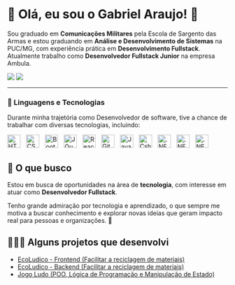 # 🚀 Olá, eu sou o Gabriel Araujo! 👋

Sou graduado em **Comunicações Militares** pela Escola de Sargento das Armas e estou graduando em **Análise e Desenvolvimento de Sistemas** na PUC/MG, com experiência prática em **Desenvolvimento Fullstack**. Atualmente trabalho como **Desenvolvedor Fullstack Junior** na empresa Ambula.  

<p align="left">
    <a href="https://www.linkedin.com/in/gabrielslaraujo" target="_blank"><img src="https://img.shields.io/badge/-LinkedIn-0077B5?style=for-the-badge" target="_blank"></a> 
    <a href="https://instagram.com/araujogaabriel_" target="_blank"><img src="https://img.shields.io/badge/-Instagram-%23E4405F?style=for-the-badge" target="_blank"></a>
</p>

---

### 🤖 Linguagens e Tecnologias

Durante minha trajetória como Desenvolvedor de software, tive a chance de trabalhar com diversas tecnologias, incluindo:

<img 
    align="left" 
    alt="HTML"
    title="HTML" 
    width="30px" 
    style="padding-right: 10px;" 
    src="https://cdn.jsdelivr.net/gh/devicons/devicon@latest/icons/html5/html5-original.svg" 
/>
<img 
    align="left" 
    alt="CSS" 
    title="CSS"
    width="30px" 
    style="padding-right: 10px;" 
    src="https://cdn.jsdelivr.net/gh/devicons/devicon@latest/icons/css3/css3-original.svg" 
/>
<img 
    align="left" 
    alt="Bootstrap"
    title="Bootstrap" 
    width="30px" 
    style="padding-right: 10px;" 
    src="https://cdn.jsdelivr.net/gh/devicons/devicon@latest/icons/bootstrap/bootstrap-original.svg" 
/>
<img 
    align="left" 
    alt="JQuery" 
    title="JQuery"
    width="30px" 
    style="padding-right: 10px;" 
    src="https://cdn.jsdelivr.net/gh/devicons/devicon@latest/icons/jquery/jquery-original.svg" 
/>
<img 
    align="left" 
    alt="React"
    title="React" 
    width="30px" 
    style="padding-right: 10px;" 
    src="https://cdn.jsdelivr.net/gh/devicons/devicon@latest/icons/react/react-original.svg" 
/>
<img 
    align="left" 
    alt="Git" 
    title="Git"
    width="30px" 
    style="padding-right: 10px;" 
    src="https://cdn.jsdelivr.net/gh/devicons/devicon@latest/icons/git/git-original.svg" 
/>
<img 
    align="left" 
    alt="JavaScript" 
    title="JavaScript"
    width="30px" 
    style="padding-right: 10px;" 
    src="https://cdn.jsdelivr.net/gh/devicons/devicon@latest/icons/javascript/javascript-original.svg" 
/>
<img 
    align="left" 
    alt="Csharp" 
    title="Csharp"
    width="30px" 
    style="padding-right: 10px;" 
    src="https://cdn.jsdelivr.net/gh/devicons/devicon@latest/icons/csharp/csharp-original.svg" 
/>
<img 
    align="left" 
    alt=".NET" 
    title=".NET"
    width="30px" 
    style="padding-right: 10px;" 
    src="https://cdn.jsdelivr.net/gh/devicons/devicon@latest/icons/dot-net/dot-net-original.svg" 
/>
<img 
    align="left" 
    alt=".NET" 
    title=".NET"
    width="30px" 
    style="padding-right: 10px;" 
    src="https://cdn.jsdelivr.net/gh/devicons/devicon@latest/icons/mysql/mysql-plain-wordmark.svg" 
/>
<img 
    align="left" 
    alt=".NET" 
    title=".NET"
    width="30px" 
    style="padding-right: 10px;" 
    src="https://cdn.jsdelivr.net/gh/devicons/devicon@latest/icons/postgresql/postgresql-original.svg" 
/>

<br/>
<br/>

## 🎯 O que busco

Estou em busca de oportunidades na área de **tecnologia**, com interesse em atuar como **Desenvolvedor Fullstack**.

Tenho grande admiração por tecnologia e aprendizado, o que sempre me motiva a buscar conhecimento e explorar novas ideias que geram impacto real para pessoas e organizações. 🚀


## 👨🏽‍💻 Alguns projetos que desenvolvi
- <a href="https://github.com/gabrielaaraujodev/EcoLudico/tree/test" target="_blank">EcoLudico - Frontend (Facilitar a reciclagem de materiais)</a>
- <a href="https://github.com/gabrielaaraujodev/EcoLudicoAPI/tree/teste" target="_blank">EcoLudico - Backend (Facilitar a reciclagem de materiais)</a>
- <a href="https://github.com/gabrielaaraujodev/Ludo" target="_blank">Jogo Ludo (POO, Lógica de Programação e Manipulação de Estado)</a>
